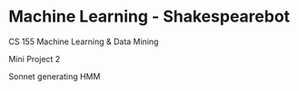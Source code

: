 # Machine Learning - Shakespearebot
CS 155 Machine Learning &amp; Data Mining 

Mini Project 2

Sonnet generating HMM
